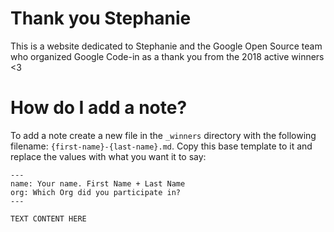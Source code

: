# Thank you Stephanie

This is a website dedicated to Stephanie and the Google Open Source team who organized Google Code-in as a thank you from the 2018 active winners <3

# How do I add a note?

To add a note create a new file in the `_winners` directory with the following filename: `{first-name}-{last-name}.md`. Copy this base template to it and replace the values with what you want it to say:

```
---
name: Your name. First Name + Last Name
org: Which Org did you participate in?
---

TEXT CONTENT HERE

```
